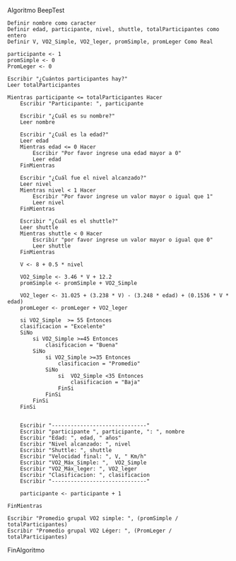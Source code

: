 Algoritmo BeepTest

    Definir nombre como caracter
    Definir edad, participante, nivel, shuttle, totalParticipantes como entero 
    Definir V, VO2_Simple, VO2_leger, promSimple, promLeger Como Real

    participante <- 1
    promSimple <- 0
    PromLeger <- 0
    
    Escribir "¿Cuántos participantes hay?"
    Leer totalParticipantes

    Mientras participante <= totalParticipantes Hacer
        Escribir "Participante: ", participante

        Escribir "¿Cuál es su nombre?"
        Leer nombre 

        Escribir "¿Cuál es la edad?" 
        Leer edad 
        Mientras edad <= 0 Hacer 
            Escribir "Por favor ingrese una edad mayor a 0"
            Leer edad
        FinMientras

        Escribir "¿Cuál fue el nivel alcanzado?"
        Leer nivel 
        Mientras nivel < 1 Hacer 
            Escribir "Por favor ingrese un valor mayor o igual que 1"
            Leer nivel
        FinMientras

        Escribir "¿Cuál es el shuttle?" 
        Leer shuttle
        Mientras shuttle < 0 Hacer
            Escribir "por favor ingrese un valor mayor o igual que 0"
            Leer shuttle
        FinMientras 

        V <- 8 + 0.5 * nivel

        VO2_Simple <- 3.46 * V + 12.2
        promSimple <- promSimple + VO2_Simple

        VO2_leger <- 31.025 + (3.238 * V) - (3.248 * edad) + (0.1536 * V * edad)
        promLeger <- promLeger + VO2_leger

        si VO2_Simple  >= 55 Entonces
		clasificacion = "Excelente"
        SiNo
            si VO2_Simple >=45 Entonces
                clasificacion = "Buena"
            SiNo
                si VO2_Simple >=35 Entonces
                    clasificacion = "Promedio"
                SiNo
                    si  VO2_Simple <35 Entonces
                        clasificacion = "Baja"
                    FinSi
                FinSi
            FinSi
        FinSi

      
        Escribir "------------------------------"
        Escribir "participante ", participante, ": ", nombre
        Escribir "Edad: ", edad, " años"
        Escribir "Nivel alcanzado: ", nivel
        Escribir "Shuttle: ", shuttle
        Escribir "Velocidad final: ", V, " Km/h"
        Escribir "VO2_Máx_Simple: ",  VO2_Simple
        Escribir "VO2_Máx_leger: ", VO2_leger  
        Escribir "Clasificacion: ", clasificacion
        Escribir "------------------------------"

        participante <- participante + 1

    FinMientras

    Escribir "Promedio grupal VO2 simple: ", (promSimple / totalParticipantes)
    Escribir "Promedio grupal VO2 Léger: ", (PromLeger / totalParticipantes)



FinAlgoritmo


